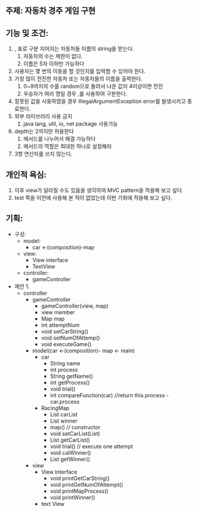 주제: 자동차 경주 게임 구현
---

기능 및 조건:
---
1. , 표로 구분 지어지는 자동차들 이름의 string을 받는다.
    1. 자동차의 수는 제한이 없다.
    2. 이름은 5자 이하만 가능하다
2. 사용자는 몇 번의 이동을 할 것인지를 입력할 수 있어야 한다.
3. 가장 많이 전진한 자동차 또는 자동차들의 이름을 출력한다.
    1. 0~9까지의 수를 random으로 돌려서 나온 값이 4이상이면 전진
    2. 우승자가 여러 명일 경우 ,를 사용하여 구분한다.
4. 잘못된 값을 사용하였을 경우 IllegalArgumentException error를 발생시키고 종료한다.
5. 외부 라이브러리 사용 금지
    1. java lang, util, io, net package 사용가능
6. depth는 2까지만 허용한다
    1. 메서드를 나누어서 해결 가능하다
    2. 메서드의 역할은 최대한 하나로 설정해라
7. 3항 연산자를 쓰지 않는다.

개인적 욕심:
---
1. 이후 view가 달라질 수도 있음을 생각하여 MVC pattern을 적용해 보고 싶다.
2. test 쪽을 이전에 사용해 본 적이 없었는데 이번 기회에 적용해 보고 싶다.

기획:
---
- 구성:
  - model:
    - car <-(composition)-map
  - view:
    - View interface
    - TextView
  - controller:
    - gameController
- 제안 1. 
  - controller
    - gameController
      - gameController(view, map)
      - view member
      - Map map
      - int attemptNum
      - void setCarString()
      - void setNumOfAttemp()
      - void executeGame()
    - model(car <-(composition)- map <- main)
      - car
          - String name
          - int process
          - String getName()
          - int getProcess()
          - void trial()
          - int compareFunction(car) //return this.process - car.process
      - RacingMap
          - List<car> carList
          - List<String> winner
          - map() // constructor
          - void setCarList(List<Car>)
          - List<Car> getCarList()
          - void trial() // execute one attempt
          - void calWinner()
          - List<String> getWinner()
    - view
      - View Interface
        - void printGetCarString()
        - void printGetNumOfAttempt()
        - void printMapProcess()
        - void printWinner()
      - text View